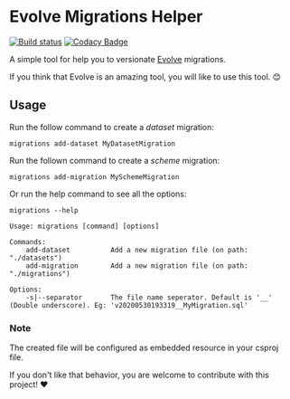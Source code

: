 # Evolve Migrations Helper
[![Build status](https://ci.appveyor.com/api/projects/status/199ocf60nyj20fa8/branch/master?svg=true)](https://ci.appveyor.com/project/odair-pedro/evolve-migrations-helper/branch/master)
[![Codacy Badge](https://api.codacy.com/project/badge/Grade/d26a83a7802345b6808e7719094aa01c)](https://app.codacy.com/manual/odair-pedro/evolve-migrations-helper?utm_source=github.com&utm_medium=referral&utm_content=odair-pedro/evolve-migrations-helper&utm_campaign=Badge_Grade_Dashboard)

A simple tool for help you to versionate [Evolve](https://github.com/lecaillon/Evolve) migrations.

If you think that Evolve is an amazing tool, you will like to use this tool. :blush:

## Usage
Run the follow command to create a _dataset_ migration:
```
migrations add-dataset MyDatasetMigration
```
Run the follown command to create a _scheme_ migration:
```
migrations add-migration MySchemeMigration
```

Or run the help command to see all the options:
```
migrations --help
```
```
Usage: migrations [command] [options]

Commands:
    add-dataset          Add a new migration file (on path: "./datasets")
    add-migration        Add a new migration file (on path: "./migrations")

Options:
    -s|--separator       The file name seperator. Default is '__' (Double underscore). Eg: 'v20200530193319__MyMigration.sql'

```

### Note
The created file will be configured as embedded resource in your csproj file. 

If you don't like that behavior, you are welcome to contribute with this project! :heart:
